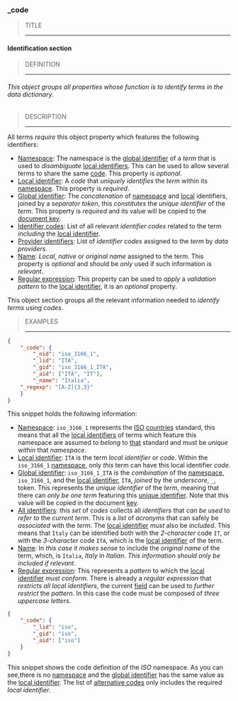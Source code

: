 ### _code



> TITLE
> 
> ------

#### Identification section



> DEFINITION
> 
> ------

###### This object groups all properties whose function is to identify terms in the data dictionary.



> DESCRIPTION
> 
> ------

All terms *require* this object property which features the following identifiers:

- [Namespace](_nid.md): The namespace is the [global identifier](_gid.md) of a *term* that is used to *disambiguate* [local identifiers](_lid.md). This can be used to allow several terms to share the same [code](_lid.md). This property is *optional*.
- [Local identifier](_lid.md): A *code* that *uniquely identifies* the *term* within its [namespace](_nid.md). This property is *required*.
- [Global identifier](_gid.md): The *concatenation* of [namespace](_nid.md) and [local](_lid.md) identifiers, joined by a *separator token*, this *constitutes* the *unique identifier* of the *term*. This property is *required* and its value will be copied to the [document key](_key.md).
- [Identifier codes](_aid.md): List of all relevant *identifier codes* related to the term *including* the [local identifier](_lid.md).
- [Provider identifiers](_pid.md): List of *identifier codes* assigned to the *term* by *data providers*.
- [Name](_name.md): *Local*, *native* or *original name* assigned to the term. This property is *optional* and should be *only* used if such information is *relevant*.
- [Regular expression](_regexp.md): This property can be used to *apply* a *validation pattern* to the [local identifier](_lid.md), it is an *optional* property.

This object section groups all the relevant information needed to *identify* *terms* using *codes*.



> EXAMPLES
> 
> ------

```json
{
	"_code": {
		"_nid": "iso_3166_1",
		"_lid": "ITA",
		"_gid": "iso_3166_1_ITA",
		"_aid": ["ITA", "IT"],
		"_name": "Italia",
    "_regexp": "[A-Z]{3,3}"
	}
}
```
This snippet holds the following information:

- [Namespace](_nid.md): `iso_3166_1` represents the [ISO](https://www.iso.org/home.html) [countries](https://www.iso.org/iso-3166-country-codes.html) standard, this means that all the [local identifiers](_lid.md) of terms which feature this namespace are assumed to *belong* to [that](https://en.wikipedia.org/wiki/ISO_3166-1) standard and must be *unique* *within* that *namespace*.
- [Local identifier](_lid.md): `ITA` is the term *local identifier* or *code*. Within the `iso_3166_1` [namespace](_nid.md), only *this* term can have this local identifier *code*.
- [Global identifier](_gid.md): `iso_3166_1_ITA` is the *combination* of the [namespace](_nid.md), `iso_3166_1`, and the [local identifier](_lid.md), `ITA`, *joined* by the *underscore*, `_`, token. This represents the *unique identifier* of the *term*, meaning that there can *only be one term* featuring this [unique identifier](_gid.md). Note that this value will be copied in the document [key](_key.md).
- [All identifiers](_aid.md): this *set* of *codes* collects all *identifiers* that *can be used* to *refer to* the *current term*. This is a *list* of *acronyms* that can safely be *associated* with the *term*. The [local identifier](_lid.md) *must* also be *included*. This means that `Italy` can be identified both with the *2-character* code `IT`, or with the *3-character* code `ITA`, which is the [local identifier](_lid.md) of the term.
- [Name](_name.md): In *this case* it *makes sense* to include the *original name* of the term, which, is `Italia`, *Italy* in *Italian*. *This information should only be included if relevant*.
- [Regular expression](_regexp.md): This represents a *pattern* to which the [local identifier](_lid.md) *must conform*. There is already a *regular expression* that *restricts all local identifiers*, the current [field](_regexp.md) can be used to *further restrict* the *pattern*. In this case the code must be composed of *three uppercase letters*.


```json
{
	"_code": {
		"_lid": "iso",
		"_gid": "iso",
		"_aid": ["iso"]
	}
}
```
This snippet shows the code definition of the *ISO* namespace. As you can see,there is no [namespace](_nid.md) and the [global identifier](_gid.md) has the same value as the [local identifier](_lid.md). The list of [alternative codes](_aid.md) only includes the required *local identifier*.